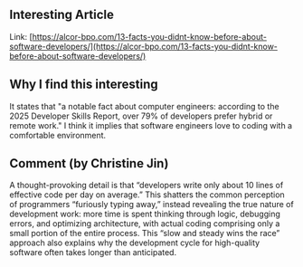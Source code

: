 ## Interesting Article

Link: [https://alcor-bpo.com/13-facts-you-didnt-know-before-about-software-developers/](https://alcor-bpo.com/13-facts-you-didnt-know-before-about-software-developers/)

## Why I find this interesting

It states that "a notable fact about computer engineers: according to the 2025 Developer Skills Report, over 79% of developers prefer hybrid or remote work." I think it implies that software engineers love to coding with a comfortable environment.



## Comment (by Christine Jin)

A thought-provoking detail is that “developers write only about 10 lines of effective code per day on average.” This shatters the common perception of programmers “furiously typing away,” instead revealing the true nature of development work: more time is spent thinking through logic, debugging errors, and optimizing architecture, with actual coding comprising only a small portion of the entire process. This “slow and steady wins the race” approach also explains why the development cycle for high-quality software often takes longer than anticipated.

